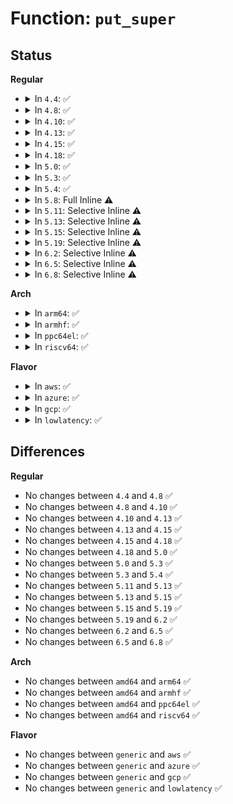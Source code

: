 # Function: <code>put_super</code>

## Status
<b>Regular</b>
<ul>
<li>
<details>
<summary>In <code>4.4</code>: ✅</summary>

```c
void put_super(struct super_block *sb);
```

**Collision:** Unique Static

**Inline:** No

**Transformation:** False

**Instances:**

```
In fs/super.c (ffffffff8120edb0)
Location: fs/super.c:281
Inline: False
Direct callers:
  - fs/super.c:deactivate_locked_super
  - fs/super.c:grab_super
  - fs/super.c:grab_super
  - fs/super.c:drop_super
  - fs/super.c:get_super_thawed
```
**Symbols:**

```
ffffffff8120edb0-ffffffff8120edeb: put_super (STB_LOCAL)
```
</details>
</li>
<li>
<details>
<summary>In <code>4.8</code>: ✅</summary>

```c
void put_super(struct super_block *sb);
```

**Collision:** Unique Static

**Inline:** No

**Transformation:** False

**Instances:**

```
In fs/super.c (ffffffff812357e0)
Location: fs/super.c:285
Inline: False
Direct callers:
  - fs/super.c:get_super_thawed
  - fs/super.c:drop_super
  - fs/super.c:grab_super
  - fs/super.c:grab_super
  - fs/super.c:deactivate_locked_super
```
**Symbols:**

```
ffffffff812357e0-ffffffff8123581b: put_super (STB_LOCAL)
```
</details>
</li>
<li>
<details>
<summary>In <code>4.10</code>: ✅</summary>

```c
void put_super(struct super_block *sb);
```

**Collision:** Unique Static

**Inline:** No

**Transformation:** False

**Instances:**

```
In fs/super.c (ffffffff81248390)
Location: fs/super.c:284
Inline: False
Direct callers:
  - fs/super.c:__get_super_thawed
  - fs/super.c:drop_super_exclusive
  - fs/super.c:drop_super
  - fs/super.c:grab_super
  - fs/super.c:grab_super
  - fs/super.c:deactivate_locked_super
```
**Symbols:**

```
ffffffff81248390-ffffffff812483cb: put_super (STB_LOCAL)
```
</details>
</li>
<li>
<details>
<summary>In <code>4.13</code>: ✅</summary>

```c
void put_super(struct super_block *sb);
```

**Collision:** Unique Static

**Inline:** No

**Transformation:** False

**Instances:**

```
In fs/super.c (ffffffff81253c90)
Location: fs/super.c:283
Inline: False
Direct callers:
  - fs/super.c:__get_super_thawed
  - fs/super.c:drop_super_exclusive
  - fs/super.c:drop_super
  - fs/super.c:grab_super
  - fs/super.c:grab_super
  - fs/super.c:deactivate_locked_super
```
**Symbols:**

```
ffffffff81253c90-ffffffff81253ccb: put_super (STB_LOCAL)
```
</details>
</li>
<li>
<details>
<summary>In <code>4.15</code>: ✅</summary>

```c
void put_super(struct super_block *sb);
```

**Collision:** Unique Static

**Inline:** No

**Transformation:** False

**Instances:**

```
In fs/super.c (ffffffff81275d90)
Location: fs/super.c:287
Inline: False
Direct callers:
  - fs/super.c:__get_super_thawed
  - fs/super.c:drop_super_exclusive
  - fs/super.c:drop_super
  - fs/super.c:grab_super
  - fs/super.c:grab_super
  - fs/super.c:deactivate_locked_super
```
**Symbols:**

```
ffffffff81275d90-ffffffff81275dcb: put_super (STB_LOCAL)
```
</details>
</li>
<li>
<details>
<summary>In <code>4.18</code>: ✅</summary>

```c
void put_super(struct super_block *sb);
```

**Collision:** Unique Static

**Inline:** No

**Transformation:** False

**Instances:**

```
In fs/super.c (ffffffff8129c3e0)
Location: fs/super.c:301
Inline: False
Direct callers:
  - fs/super.c:__get_super_thawed
  - fs/super.c:drop_super_exclusive
  - fs/super.c:drop_super
  - fs/super.c:grab_super
  - fs/super.c:grab_super
  - fs/super.c:deactivate_locked_super
```
**Symbols:**

```
ffffffff8129c3e0-ffffffff8129c412: put_super (STB_LOCAL)
```
</details>
</li>
<li>
<details>
<summary>In <code>5.0</code>: ✅</summary>

```c
void put_super(struct super_block *sb);
```

**Collision:** Unique Static

**Inline:** No

**Transformation:** False

**Instances:**

```
In fs/super.c (ffffffff812b1520)
Location: fs/super.c:305
Inline: False
Direct callers:
  - fs/super.c:__get_super_thawed
  - fs/super.c:drop_super_exclusive
  - fs/super.c:drop_super
  - fs/super.c:grab_super
  - fs/super.c:grab_super
  - fs/super.c:deactivate_locked_super
```
**Symbols:**

```
ffffffff812b1520-ffffffff812b1552: put_super (STB_LOCAL)
```
</details>
</li>
<li>
<details>
<summary>In <code>5.3</code>: ✅</summary>

```c
void put_super(struct super_block *sb);
```

**Collision:** Unique Static

**Inline:** No

**Transformation:** False

**Instances:**

```
In fs/super.c (ffffffff812ce270)
Location: fs/super.c:306
Inline: False
Direct callers:
  - fs/super.c:__get_super_thawed
  - fs/super.c:drop_super_exclusive
  - fs/super.c:drop_super
  - fs/super.c:grab_super
  - fs/super.c:grab_super
  - fs/super.c:deactivate_locked_super
```
**Symbols:**

```
ffffffff812ce270-ffffffff812ce2af: put_super (STB_LOCAL)
```
</details>
</li>
<li>
<details>
<summary>In <code>5.4</code>: ✅</summary>

```c
void put_super(struct super_block *sb);
```

**Collision:** Unique Static

**Inline:** No

**Transformation:** False

**Instances:**

```
In fs/super.c (ffffffff812dfd20)
Location: fs/super.c:310
Inline: False
Direct callers:
  - fs/super.c:__get_super_thawed
  - fs/super.c:drop_super_exclusive
  - fs/super.c:drop_super
  - fs/super.c:grab_super
  - fs/super.c:grab_super
  - fs/super.c:deactivate_locked_super
```
**Symbols:**

```
ffffffff812dfd20-ffffffff812dfd54: put_super (STB_LOCAL)
```
</details>
</li>
<li>
<details>
<summary>In <code>5.8</code>: Full Inline ⚠️</summary>

**Collision:** Unique Static

**Inline:** Full

**Transformation:** False

**Instances:**

```
In fs/super.c (ffffffff81317550)
Location: fs/super.c:310
Inline: True
Inline callers:
  - fs/super.c:__get_super_thawed
  - fs/super.c:drop_super_exclusive
  - fs/super.c:drop_super
  - fs/super.c:grab_super
  - fs/super.c:grab_super
  - fs/super.c:deactivate_locked_super
```
</details>
</li>
<li>
<details>
<summary>In <code>5.11</code>: Selective Inline ⚠️</summary>

```c
void put_super(struct super_block *sb);
```

**Collision:** Unique Global

**Inline:** Selective

**Transformation:** False

**Instances:**

```
In fs/super.c (ffffffff81322407)
Location: fs/super.c:310
Inline: True
Inline callers:
  - fs/super.c:drop_super_exclusive
  - fs/super.c:drop_super
  - fs/super.c:grab_super
  - fs/super.c:grab_super
  - fs/super.c:deactivate_locked_super
Direct callers:
  - fs/quota/quota.c:quotactl_block
```
**Symbols:**

```
ffffffff813239c0-ffffffff81323a01: put_super (STB_GLOBAL)
```
</details>
</li>
<li>
<details>
<summary>In <code>5.13</code>: Selective Inline ⚠️</summary>

```c
void put_super(struct super_block *sb);
```

**Collision:** Unique Global

**Inline:** Selective

**Transformation:** False

**Instances:**

```
In fs/super.c (ffffffff81328517)
Location: fs/super.c:310
Inline: True
Inline callers:
  - fs/super.c:drop_super_exclusive
  - fs/super.c:drop_super
  - fs/super.c:grab_super
  - fs/super.c:grab_super
  - fs/super.c:deactivate_locked_super
Direct callers:
  - fs/quota/quota.c:quotactl_block
```
**Symbols:**

```
ffffffff81329a80-ffffffff81329ac1: put_super (STB_GLOBAL)
```
</details>
</li>
<li>
<details>
<summary>In <code>5.15</code>: Selective Inline ⚠️</summary>

```c
void put_super(struct super_block *sb);
```

**Collision:** Unique Global

**Inline:** Selective

**Transformation:** False

**Instances:**

```
In fs/super.c (ffffffff81375ae7)
Location: fs/super.c:310
Inline: True
Inline callers:
  - fs/super.c:drop_super_exclusive
  - fs/super.c:drop_super
  - fs/super.c:grab_super
  - fs/super.c:grab_super
  - fs/super.c:deactivate_locked_super
Direct callers:
  - fs/quota/quota.c:quotactl_block
```
**Symbols:**

```
ffffffff813770b0-ffffffff813770f1: put_super (STB_GLOBAL)
```
</details>
</li>
<li>
<details>
<summary>In <code>5.19</code>: Selective Inline ⚠️</summary>

```c
void put_super(struct super_block *sb);
```

**Collision:** Unique Global

**Inline:** Selective

**Transformation:** False

**Instances:**

```
In fs/super.c (ffffffff813f4ca6)
Location: fs/super.c:308
Inline: True
Inline callers:
  - fs/super.c:drop_super_exclusive
  - fs/super.c:drop_super
  - fs/super.c:grab_super
  - fs/super.c:grab_super
  - fs/super.c:deactivate_locked_super
Direct callers:
  - fs/quota/quota.c:quotactl_block
```
**Symbols:**

```
ffffffff813f6320-ffffffff813f6364: put_super (STB_GLOBAL)
```
</details>
</li>
<li>
<details>
<summary>In <code>6.2</code>: Selective Inline ⚠️</summary>

```c
void put_super(struct super_block *sb);
```

**Collision:** Unique Global

**Inline:** Selective

**Transformation:** False

**Instances:**

```
In fs/super.c (ffffffff8147de36)
Location: fs/super.c:308
Inline: True
Inline callers:
  - fs/super.c:drop_super_exclusive
  - fs/super.c:drop_super
  - fs/super.c:grab_super
  - fs/super.c:grab_super
  - fs/super.c:deactivate_locked_super
Direct callers:
  - fs/quota/quota.c:quotactl_block
```
**Symbols:**

```
ffffffff8147f3d0-ffffffff8147f414: put_super (STB_GLOBAL)
```
</details>
</li>
<li>
<details>
<summary>In <code>6.5</code>: Selective Inline ⚠️</summary>

```c
void put_super(struct super_block *sb);
```

**Collision:** Unique Global

**Inline:** Selective

**Transformation:** False

**Instances:**

```
In fs/super.c (ffffffff814b4368)
Location: fs/super.c:306
Inline: True
Inline callers:
  - fs/super.c:fs_mark_dead
  - fs/super.c:drop_super_exclusive
  - fs/super.c:grab_super
  - fs/super.c:grab_super
  - fs/super.c:deactivate_locked_super
Direct callers:
  - fs/quota/quota.c:quotactl_block
```
**Symbols:**

```
ffffffff814b4020-ffffffff814b4064: put_super (STB_GLOBAL)
```
</details>
</li>
<li>
<details>
<summary>In <code>6.8</code>: Selective Inline ⚠️</summary>

```c
void put_super(struct super_block *sb);
```

**Collision:** Unique Global

**Inline:** Selective

**Transformation:** False

**Instances:**

```
In fs/super.c (ffffffff814e46f7)
Location: fs/super.c:421
Inline: True
Inline callers:
  - fs/super.c:bdev_super_lock
  - fs/super.c:drop_super_exclusive
  - fs/super.c:drop_super
  - fs/super.c:grab_super
  - fs/super.c:grab_super
  - fs/super.c:deactivate_locked_super
Direct callers:
  - fs/quota/quota.c:quotactl_block
```
**Symbols:**

```
ffffffff814e6770-ffffffff814e67b4: put_super (STB_GLOBAL)
```
</details>
</li>
</ul>
<b>Arch</b>
<ul>
<li>
<details>
<summary>In <code>arm64</code>: ✅</summary>

```c
void put_super(struct super_block *sb);
```

**Collision:** Unique Static

**Inline:** No

**Transformation:** False

**Instances:**

```
In fs/super.c (ffff8000103869a0)
Location: fs/super.c:310
Inline: False
Direct callers:
  - fs/super.c:__get_super_thawed
  - fs/super.c:drop_super_exclusive
  - fs/super.c:drop_super
  - fs/super.c:grab_super
  - fs/super.c:grab_super
  - fs/super.c:deactivate_locked_super
```
**Symbols:**

```
ffff8000103869a0-ffff800010386a40: put_super (STB_LOCAL)
```
</details>
</li>
<li>
<details>
<summary>In <code>armhf</code>: ✅</summary>

```c
void put_super(struct super_block *sb);
```

**Collision:** Unique Static

**Inline:** No

**Transformation:** False

**Instances:**

```
In fs/super.c (c056f320)
Location: fs/super.c:310
Inline: False
Direct callers:
  - fs/super.c:__get_super_thawed
  - fs/super.c:drop_super_exclusive
  - fs/super.c:drop_super
  - fs/super.c:grab_super
  - fs/super.c:grab_super
  - fs/super.c:deactivate_locked_super
```
**Symbols:**

```
c056f320-c056f36c: put_super (STB_LOCAL)
```
</details>
</li>
<li>
<details>
<summary>In <code>ppc64el</code>: ✅</summary>

```c
void put_super(struct super_block *sb);
```

**Collision:** Unique Static

**Inline:** No

**Transformation:** False

**Instances:**

```
In fs/super.c (c00000000047c9c0)
Location: fs/super.c:310
Inline: False
Direct callers:
  - fs/super.c:__get_super_thawed
  - fs/super.c:drop_super_exclusive
  - fs/super.c:drop_super
  - fs/super.c:grab_super
  - fs/super.c:grab_super
  - fs/super.c:deactivate_locked_super
```
**Symbols:**

```
c00000000047c9c0-c00000000047ca7c: put_super (STB_LOCAL)
```
</details>
</li>
<li>
<details>
<summary>In <code>riscv64</code>: ✅</summary>

```c
void put_super(struct super_block *sb);
```

**Collision:** Unique Static

**Inline:** No

**Transformation:** False

**Instances:**

```
In fs/super.c (ffffffe000259238)
Location: fs/super.c:310
Inline: False
Direct callers:
  - fs/super.c:__get_super_thawed
  - fs/super.c:drop_super_exclusive
  - fs/super.c:drop_super
  - fs/super.c:grab_super
  - fs/super.c:grab_super
  - fs/super.c:deactivate_locked_super
```
**Symbols:**

```
ffffffe000259238-ffffffe0002592c4: put_super (STB_LOCAL)
```
</details>
</li>
</ul>
<b>Flavor</b>
<ul>
<li>
<details>
<summary>In <code>aws</code>: ✅</summary>

```c
void put_super(struct super_block *sb);
```

**Collision:** Unique Static

**Inline:** No

**Transformation:** False

**Instances:**

```
In fs/super.c (ffffffff812d8300)
Location: fs/super.c:310
Inline: False
Direct callers:
  - fs/super.c:__get_super_thawed
  - fs/super.c:drop_super_exclusive
  - fs/super.c:drop_super
  - fs/super.c:grab_super
  - fs/super.c:grab_super
  - fs/super.c:deactivate_locked_super
```
**Symbols:**

```
ffffffff812d8300-ffffffff812d8334: put_super (STB_LOCAL)
```
</details>
</li>
<li>
<details>
<summary>In <code>azure</code>: ✅</summary>

```c
void put_super(struct super_block *sb);
```

**Collision:** Unique Static

**Inline:** No

**Transformation:** False

**Instances:**

```
In fs/super.c (ffffffff812c8f80)
Location: fs/super.c:310
Inline: False
Direct callers:
  - fs/super.c:__get_super_thawed
  - fs/super.c:drop_super_exclusive
  - fs/super.c:drop_super
  - fs/super.c:grab_super
  - fs/super.c:grab_super
  - fs/super.c:deactivate_locked_super
```
**Symbols:**

```
ffffffff812c8f80-ffffffff812c8fb4: put_super (STB_LOCAL)
```
</details>
</li>
<li>
<details>
<summary>In <code>gcp</code>: ✅</summary>

```c
void put_super(struct super_block *sb);
```

**Collision:** Unique Static

**Inline:** No

**Transformation:** False

**Instances:**

```
In fs/super.c (ffffffff812d6110)
Location: fs/super.c:310
Inline: False
Direct callers:
  - fs/super.c:__get_super_thawed
  - fs/super.c:drop_super_exclusive
  - fs/super.c:drop_super
  - fs/super.c:grab_super
  - fs/super.c:grab_super
  - fs/super.c:deactivate_locked_super
```
**Symbols:**

```
ffffffff812d6110-ffffffff812d6144: put_super (STB_LOCAL)
```
</details>
</li>
<li>
<details>
<summary>In <code>lowlatency</code>: ✅</summary>

```c
void put_super(struct super_block *sb);
```

**Collision:** Unique Static

**Inline:** No

**Transformation:** False

**Instances:**

```
In fs/super.c (ffffffff812e6d20)
Location: fs/super.c:310
Inline: False
Direct callers:
  - fs/super.c:__get_super_thawed
  - fs/super.c:drop_super_exclusive
  - fs/super.c:drop_super
  - fs/super.c:grab_super
  - fs/super.c:grab_super
  - fs/super.c:deactivate_locked_super
```
**Symbols:**

```
ffffffff812e6d20-ffffffff812e6d52: put_super (STB_LOCAL)
```
</details>
</li>
</ul>

## Differences
<b>Regular</b>
<ul>
<li>
No changes between <code>4.4</code> and <code>4.8</code> ✅
</li>
<li>
No changes between <code>4.8</code> and <code>4.10</code> ✅
</li>
<li>
No changes between <code>4.10</code> and <code>4.13</code> ✅
</li>
<li>
No changes between <code>4.13</code> and <code>4.15</code> ✅
</li>
<li>
No changes between <code>4.15</code> and <code>4.18</code> ✅
</li>
<li>
No changes between <code>4.18</code> and <code>5.0</code> ✅
</li>
<li>
No changes between <code>5.0</code> and <code>5.3</code> ✅
</li>
<li>
No changes between <code>5.3</code> and <code>5.4</code> ✅
</li>
<li>
No changes between <code>5.11</code> and <code>5.13</code> ✅
</li>
<li>
No changes between <code>5.13</code> and <code>5.15</code> ✅
</li>
<li>
No changes between <code>5.15</code> and <code>5.19</code> ✅
</li>
<li>
No changes between <code>5.19</code> and <code>6.2</code> ✅
</li>
<li>
No changes between <code>6.2</code> and <code>6.5</code> ✅
</li>
<li>
No changes between <code>6.5</code> and <code>6.8</code> ✅
</li>
</ul>
<b>Arch</b>
<ul>
<li>
No changes between <code>amd64</code> and <code>arm64</code> ✅
</li>
<li>
No changes between <code>amd64</code> and <code>armhf</code> ✅
</li>
<li>
No changes between <code>amd64</code> and <code>ppc64el</code> ✅
</li>
<li>
No changes between <code>amd64</code> and <code>riscv64</code> ✅
</li>
</ul>
<b>Flavor</b>
<ul>
<li>
No changes between <code>generic</code> and <code>aws</code> ✅
</li>
<li>
No changes between <code>generic</code> and <code>azure</code> ✅
</li>
<li>
No changes between <code>generic</code> and <code>gcp</code> ✅
</li>
<li>
No changes between <code>generic</code> and <code>lowlatency</code> ✅
</li>
</ul>
